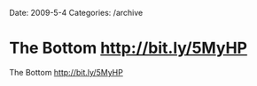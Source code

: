 Date: 2009-5-4
Categories: /archive

# The Bottom http://bit.ly/5MyHP

The Bottom <a href="http://bit.ly/5MyHP" rel="nofollow">http://bit.ly/5MyHP</a>
